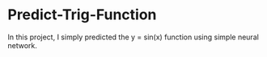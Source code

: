 # Predict-Trig-Function

In this project, I simply predicted the y = sin(x) function using simple neural network. 


